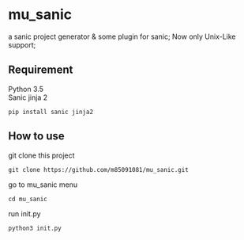 # mu_sanic
a sanic project generator &amp; some plugin for sanic;  N ow only  Unix- L ike support;

##  R equirement
P ython  3.5    
S anic
jinja 2

```
pip install sanic jinja2
```

##  H ow to use
git clone this project 

```
git clone https://github.com/m85091081/mu_sanic.git
```

go to mu_sanic menu 

```
cd mu_sanic
```

run init.py

```
python3 init.py
```
